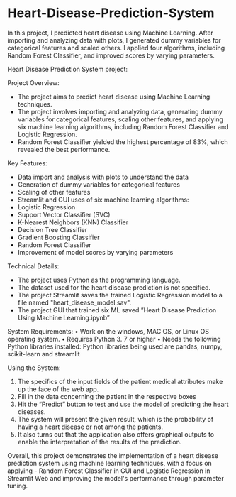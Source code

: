 # Heart-Disease-Prediction-System
 In this project, I predicted heart disease using Machine Learning. After importing and analyzing data with plots, I generated dummy variables for categorical features and scaled others. I applied four algorithms, including Random Forest Classifier, and improved scores by varying parameters.


Heart Disease Prediction System project:

Project Overview:
- The project aims to predict heart disease using Machine Learning techniques.
- The project involves importing and analyzing data, generating dummy variables for categorical features, scaling other features, and applying six machine learning algorithms, including Random Forest Classifier and Logistic Regression.
- Random Forest Classifier yielded the highest percentage of 83%, which revealed the best performance.




Key Features:
- Data import and analysis with plots to understand the data
- Generation of dummy variables for categorical features
- Scaling of other features
- Streamlit and GUI uses of six machine learning algorithms:
-	Logistic Regression
-	Support Vector Classifier (SVC)
-	K-Nearest Neighbors (KNN) Classifier
-	Decision Tree Classifier
-	Gradient Boosting Classifier
-	Random Forest Classifier
- Improvement of model scores by varying parameters

Technical Details:
- The project uses Python as the programming language.
- The dataset used for the heart disease prediction is not specified.
- The project Streamlit saves the trained Logistic Regression model to a file named "heart_disease_model.sav".
- The project GUI that trained six ML saved ”Heart Disease Prediction Using Machine Learning.ipynb”

System Requirements:
•	Work on the windows, MAC OS, or Linux OS operating system.
•	Requires Python 3. 7 or higher
•	Needs the following Python libraries installed: Python libraries being used are pandas, numpy, scikit-learn and streamlit


Using the System:
1.	The specifics of the input fields of the patient medical attributes make up the face of the web app.
2.	Fill in the data concerning the patient in the respective boxes
3.	Hit the “Predict” button to test and use the model of predicting the heart diseases.
4.	The system will present the given result, which is the probability of having a heart disease or not among the patients.
5.	It also turns out that the application also offers graphical outputs to enable the interpretation of the results of the prediction.

Overall, this project demonstrates the implementation of a heart disease prediction system using machine learning techniques, with a focus on applying -	Random Forest Classifier in GUI and Logistic Regression in Streamlit Web and improving the model's performance through parameter tuning.


